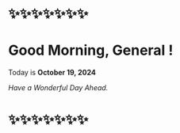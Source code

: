 
# ✨✨✨✨✨✨✨


# Good Morning, **General** ! 

Today is **October 19, 2024** 

 *Have a Wonderful Day Ahead.*
# ✨✨✨✨✨✨✨

